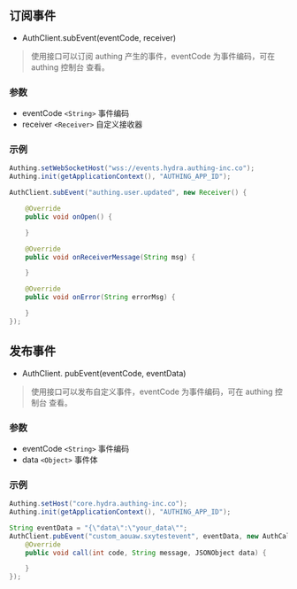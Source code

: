 ## 订阅事件
- AuthClient.subEvent(eventCode, receiver)
> 使用接口可以订阅 authing 产生的事件，eventCode 为事件编码，可在 authing 控制台 查看。

### 参数
- eventCode `<String>`  事件编码
- receiver `<Receiver>` 自定义接收器

### 示例
```java
Authing.setWebSocketHost("wss://events.hydra.authing-inc.co");
Authing.init(getApplicationContext(), "AUTHING_APP_ID");

AuthClient.subEvent("authing.user.updated", new Receiver() {

    @Override
    public void onOpen() {

    }

    @Override
    public void onReceiverMessage(String msg) {

    }

    @Override
    public void onError(String errorMsg) {

    }
});
```

## 发布事件
- AuthClient. pubEvent(eventCode, eventData)
> 使用接口可以发布自定义事件，eventCode 为事件编码，可在 authing 控制台 查看。

### 参数
- eventCode `<String>`  事件编码
- data `<Object>` 事件体

### 示例
```java
Authing.setHost("core.hydra.authing-inc.co");
Authing.init(getApplicationContext(), "AUTHING_APP_ID");

String eventData = "{\"data\":\"your_data\"";
AuthClient.pubEvent("custom_aouaw.sxytestevent", eventData, new AuthCallback<JSONObject>() {
    @Override
    public void call(int code, String message, JSONObject data) {

    }
});
```
